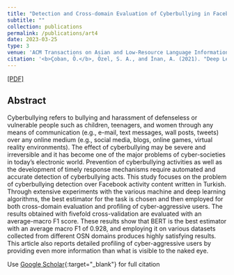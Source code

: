 ```yaml
---
title: "Detection and Cross-domain Evaluation of Cyberbullying in Facebook Activity Contents for Turkish"
subtitle: ""
collection: publications
permalink: /publications/art4
date: 2023-03-25
type: 3
venue: 'ACM Transactions on Asian and Low-Resource Language Information Processing'
citation: '<b>Çoban, Ö.</b>, Özel, S. A., and İnan, A. (2021). "Deep Learning-based Sentiment Analysis of Facebook Data: The Case of Turkish Users". <i>The Computer Journal</i>, 64(3), 473-499.'
---
```

[[PDF]](https://academic.oup.com/comjnl/article/64/3/473/6095851?guestAccessKey=3ef0149c-14c9-4841-b5e7-72b410404847)

## Abstract
Cyberbullying refers to bullying and harassment of defenseless or vulnerable people such as children, teenagers, and women through any means of communication (e.g., e-mail, text messages, wall posts, tweets) over any online medium (e.g., social media, blogs, online games, virtual reality environments). The effect of cyberbullying may be severe and irreversible and it has become one of the major problems of cyber-societies in today’s electronic world. Prevention of cyberbullying activities as well as the development of timely response mechanisms require automated and accurate detection of cyberbullying acts. This study focuses on the problem of cyberbullying detection over Facebook activity content written in Turkish. Through extensive experiments with the various machine and deep learning algorithms, the best estimator for the task is chosen and then employed for both cross-domain evaluation and profiling of cyber-aggressive users. The results obtained with fivefold cross-validation are evaluated with an average-macro F1 score. These results show that BERT is the best estimator with an average macro F1 of 0.928, and employing it on various datasets collected from different OSN domains produces highly satisfying results. This article also reports detailed profiling of cyber-aggressive users by providing even more information than what is visible to the naked eye.


Use [Google Scholar](https://scholar.google.com/scholar?){:target="_blank"} for full citation
